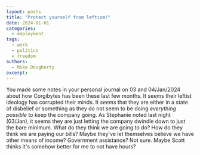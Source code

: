 ```yaml
---
layout: posts
title: "Protect yourself from leftism!"
date: 2024-01-01
categories:
  - employment
tags:
  - work
  - politics
  - freedom
authors:
  - Mike Dougherty
excerpt: 
---
```


You made some notes in your personal journal on 03 and 04/Jan/2024 about how Corgibytes has been these last few months. It seems their leftist ideology has corrupted their minds.  It _seems_ that they are either in a state of disbelief or something as they do not seem to be doing _everything possible_ to keep the company going. As Stephanie noted last night (03/Jan), it seems they are just letting the company dwindle down to just the bare minimum. What do they think we are going to do? How do they think we are paying our bills? Maybe they've let themselves believe we have other means of income? Government assistance? Not sure. Maybe Scott thinks it's somehow better for me to not have hours?  

